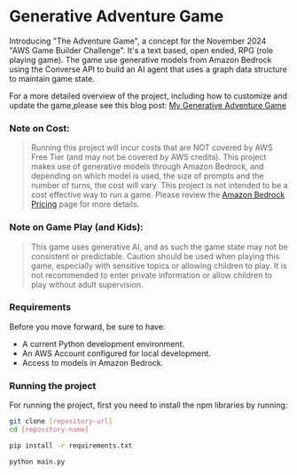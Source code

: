# Generative Adventure Game

Introducing "The Adventure Game", a concept for the November 2024 "AWS Game Builder Challenge".  It's a text based, open ended, RPG (role playing game).  The game use generative models from Amazon Bedrock using the Converse API to build an AI agent that uses a graph data structure to maintain game state.




For a more detailed overview of the project, including how to customize and update the game,please see this blog post: [My Generative Adventure Game](https://community.aws/content/2ogvbYrb6RzMIvNX3ZvQIYSBa9j/my-generative-adventure-game)

### Note on Cost:

> Running this project will incur costs that are NOT covered by AWS Free Tier (and may not be covered by AWS credits).  This project makes use of generative models through Amazon Bedrock, and depending on which model is used, the size of prompts and the number of turns, the cost will vary.  This project is not intended to be a cost effective way to run a game.  Please review the [Amazon Bedrock Pricing](https://aws.amazon.com/bedrock/pricing/) page for more details.

### Note on Game Play (and Kids):

> This game uses generative AI, and as such the game state may not be consistent or predictable.  Caution should be used when playing this game, especially with sensitive topics or allowing children to play. It is not recommended to enter private information or allow children to play without adult supervision.

### Requirements

Before you move forward, be sure to have:
- A current Python development environment.
- An AWS Account configured for local development.
- Access to models in Amazon Bedrock.

### Running the project
For running the project, first you need to install the npm libraries by running:

```bash
git clone [repository-url]
cd [repository-name]
```

```bash
pip install -r requirements.txt
```

```bash
python main.py
```